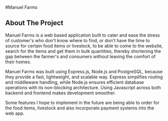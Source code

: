 #Manuel Farms

## About The Project
Manuel Farms is a web based application built to cater and ease the stress of customer's who don't know where to find,
or don't have the time to source for certain food items or livestock, to be able to come to the website, search for the items 
and get them in bulk quantities, thereby shortening the gap between the farmer's and consumers without leaving the comfort of
their homes.

Manuel Farms was built using Express.js, Node.js and PostgreSQL, because they provide a fast, lightweight, and scalable way.
Express simplifies routing and middleware handling, while Node.js ensures efficient database operations with its non-blocking
architecture. Using Javascript across both backend and frontend makes development smoother.

Some features I hope to implement in the future are being able to order for the food items, livestock and also incorporate
payment systems into the web app.
